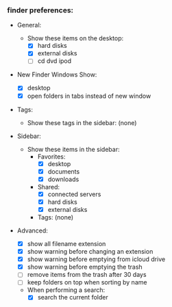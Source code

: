 ### finder preferences:

 * General:
	- Show these items on the desktop:
	  - [x] hard disks
	  - [x] external disks
	  - [ ] cd dvd ipod

 * New Finder Windows Show:
	- [x] desktop
	- [x] open folders in tabs instead of new window

 * Tags:
	- Show these tags in the sidebar: (none)

 * Sidebar:
	- Show these items in the sidebar:
		- Favorites:
			- [x] desktop
			- [x] documents
			- [x] downloads
		- Shared:
			- [x] connected servers
			- [x] hard disks
			- [x] external disks
		- Tags: (none)

 * Advanced:

	- [x] show all filename extension
	- [x] show warning before changing an extension
	- [x] show warning before emptying from icloud drive
	- [x] show warning before emptying the trash
	- [ ] remove items from the trash after 30 days
	- [ ] keep folders on top when sorting by name

	- When performing a search:
	  - [x] search the current folder
